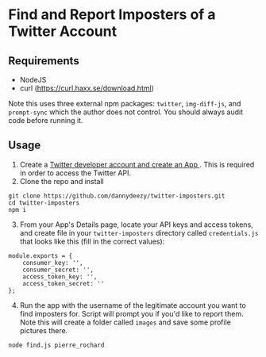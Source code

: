 # Find and Report Imposters of a Twitter Account

## Requirements
- NodeJS
- curl (https://curl.haxx.se/download.html)

Note this uses three external npm packages: `twitter`, `img-diff-js`, and `prompt-sync` which the author does not control. You should always audit code before running it.

## Usage
1. Create a [ Twitter developer account and create an App ](https://developer.twitter.com/). This is required in order to access the Twitter API.
2. Clone the repo and install
```
git clone https://github.com/dannydeezy/twitter-imposters.git
cd twitter-imposters
npm i
```
3. From your App's Details page, locate your API keys and access tokens, and create file in your `twitter-imposters` directory called `credentials.js` that looks like this (fill in the correct values):
```
module.exports = {
    consumer_key: '',
    consumer_secret: '',
    access_token_key: '',
    access_token_secret: ''
};
```
4. Run the app with the username of the legitimate account you want to find imposters for. Script will prompt you if you'd like to report them. Note this will create a folder called `images` and save some profile pictures there.
```
node find.js pierre_rochard
```